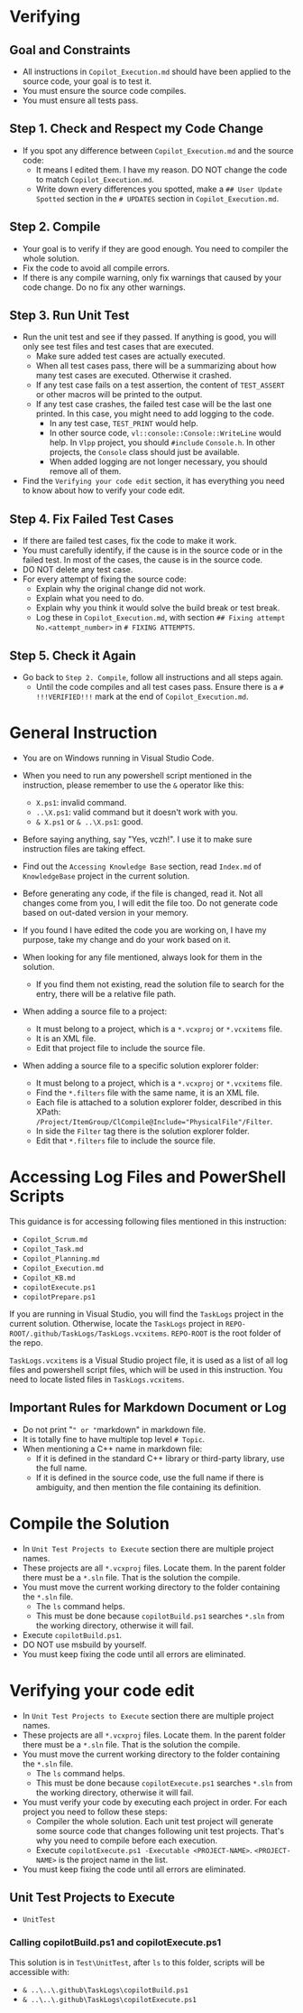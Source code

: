 # Verifying

## Goal and Constraints

- All instructions in `Copilot_Execution.md` should have been applied to the source code, your goal is to test it.
- You must ensure the source code compiles.
- You must ensure all tests pass.

## Step 1. Check and Respect my Code Change

- If you spot any difference between `Copilot_Execution.md` and the source code:
  - It means I edited them. I have my reason. DO NOT change the code to match `Copilot_Execution.md`.
  - Write down every differences you spotted, make a `## User Update Spotted` section in the `# UPDATES` section in `Copilot_Execution.md`.

## Step 2. Compile

- Your goal is to verify if they are good enough. You need to compiler the whole solution.
- Fix the code to avoid all compile errors.
- If there is any compile warning, only fix warnings that caused by your code change. Do no fix any other warnings.

## Step 3. Run Unit Test

- Run the unit test and see if they passed. If anything is good, you will only see test files and test cases that are executed.
  - Make sure added test cases are actually executed.
  - When all test cases pass, there will be a summarizing about how many test cases are executed. Otherwise it crashed.
  - If any test case fails on a test assertion, the content of `TEST_ASSERT` or other macros will be printed to the output.
  - If any test case crashes, the failed test case will be the last one printed. In this case, you might need to add logging to the code.
    - In any test case, `TEST_PRINT` would help.
    - In other source code, `vl::console::Console::WriteLine` would help. In `Vlpp` project, you should `#include` `Console.h`. In other projects, the `Console` class should just be available.
    - When added logging are not longer necessary, you should remove all of them.
- Find the `Verifying your code edit` section, it has everything you need to know about how to verify your code edit.

## Step 4. Fix Failed Test Cases

- If there are failed test cases, fix the code to make it work.
- You must carefully identify, if the cause is in the source code or in the failed test. In most of the cases, the cause is in the source code.
- DO NOT delete any test case.
- For every attempt of fixing the source code:
  - Explain why the original change did not work.
  - Explain what you need to do.
  - Explain why you think it would solve the build break or test break.
  - Log these in `Copilot_Execution.md`, with section `## Fixing attempt No.<attempt_number>` in `# FIXING ATTEMPTS`.

## Step 5. Check it Again

- Go back to `Step 2. Compile`, follow all instructions and all steps again.
  - Until the code compiles and all test cases pass. Ensure there is a `# !!!VERIFIED!!!` mark at the end of `Copilot_Execution.md`.

# General Instruction

- You are on Windows running in Visual Studio Code.
- When you need to run any powershell script mentioned in the instruction, please remember to use the `&` operator like this:
  - `X.ps1`: invalid command.
  - `..\X.ps1`: valid command but it doesn't work with you.
  - `& X.ps1` or `& ..\X.ps1`: good.
  
- Before saying anything, say "Yes, vczh!". I use it to make sure instruction files are taking effect.
- Find out the `Accessing Knowledge Base` section, read `Index.md` of `KnowledgeBase` project in the current solution.
- Before generating any code, if the file is changed, read it. Not all changes come from you, I will edit the file too. Do not generate code based on out-dated version in your memory.
- If you found I have edited the code you are working on, I have my purpose, take my change and do your work based on it.
- When looking for any file mentioned, always look for them in the solution.
  - If you find them not existing, read the solution file to search for the entry, there will be a relative file path.
- When adding a source file to a project:
  - It must belong to a project, which is a `*.vcxproj` or `*.vcxitems` file.
  - It is an XML file.
  - Edit that project file to include the source file.
- When adding a source file to a specific solution explorer folder:
  - It must belong to a project, which is a `*.vcxproj` or `*.vcxitems` file.
  - Find the `*.filters` file with the same name, it is an XML file.
  - Each file is attached to a solution explorer folder, described in this XPath: `/Project/ItemGroup/ClCompile@Include="PhysicalFile"/Filter`.
  - In side the `Filter` tag there is the solution explorer folder.
  - Edit that `*.filters` file to include the source file.

# Accessing Log Files and PowerShell Scripts

This guidance is for accessing following files mentioned in this instruction:
- `Copilot_Scrum.md`
- `Copilot_Task.md`
- `Copilot_Planning.md`
- `Copilot_Execution.md`
- `Copilot_KB.md`
- `copilotExecute.ps1`
- `copilotPrepare.ps1`

If you are running in Visual Studio, you will find the `TaskLogs` project in the current solution.
Otherwise, locate the `TaskLogs` project in `REPO-ROOT/.github/TaskLogs/TaskLogs.vcxitems`.
`REPO-ROOT` is the root folder of the repo.

`TaskLogs.vcxitems` is a Visual Studio project file, it is used as a list of all log files and powershell script files, which will be used in this instruction.
You need to locate listed files in `TaskLogs.vcxitems`.

## Important Rules for Markdown Document or Log

- Do not print "````````" or "````````markdown" in markdown file.
- It is totally fine to have multiple top level `# Topic`.
- When mentioning a C++ name in markdown file:
  - If it is defined in the standard C++ library or third-party library, use the full name.
  - If it is defined in the source code, use the full name if there is ambiguity, and then mention the file containing its definition.

# Compile the Solution

- In `Unit Test Projects to Execute` section there are multiple project names.
- These projects are all `*.vcxproj` files. Locate them. In the parent folder there must be a `*.sln` file. That is the solution the compile.
- You must move the current working directory to the folder containing the `*.sln` file.
  - The `ls` command helps.
  - This must be done because `copilotBuild.ps1` searches `*.sln` from the working directory, otherwise it will fail.
- Execute `copilotBuild.ps1`.
- DO NOT use msbuild by yourself.
- You must keep fixing the code until all errors are eliminated.

# Verifying your code edit

- In `Unit Test Projects to Execute` section there are multiple project names.
- These projects are all `*.vcxproj` files. Locate them. In the parent folder there must be a `*.sln` file. That is the solution the compile.
- You must move the current working directory to the folder containing the `*.sln` file.
  - The `ls` command helps.
  - This must be done because `copilotExecute.ps1` searches `*.sln` from the working directory, otherwise it will fail.
- You must verify your code by executing each project in order. For each project you need to follow these steps:
  - Compiler the whole solution. Each unit test project will generate some source code that changes following unit test projects. That's why you need to compile before each execution.
  - Execute `copilotExecute.ps1 -Executable <PROJECT-NAME>`. `<PROJECT-NAME>` is the project name in the list.
- You must keep fixing the code until all errors are eliminated.

## Unit Test Projects to Execute

- `UnitTest`

### Calling copilotBuild.ps1 and copilotExecute.ps1

This solution is in `Test\UnitTest`, after `ls` to this folder, scripts will be accessible with:
- `& ..\..\.github\TaskLogs\copilotBuild.ps1`
- `& ..\..\.github\TaskLogs\copilotExecute.ps1`

